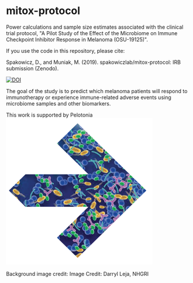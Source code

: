 # mitox-protocol

Power calculations and sample size estimates associated with the clinical trial protocol, "A Pilot Study of the Effect of the Microbiome on Immune Checkpoint Inhibitor Response in Melanoma (OSU-19125)". 

If you use the code in this repository, please cite: 

Spakowicz, D., and Muniak, M. (2019). spakowiczlab/mitox-protocol: IRB submission (Zenodo).

[![DOI](https://zenodo.org/badge/190498356.svg)](https://zenodo.org/badge/latestdoi/190498356)

The goal of the study is to predict which melanoma patients will respond to immunotherapy or experience immune-related adverse events using microbiome samples and other biomarkers. 

This work is supported by Pelotonia
<img src="mitox-pelotonia-1.png" width="400" height="400">

Background image credit: Image Credit: Darryl Leja, NHGRI
